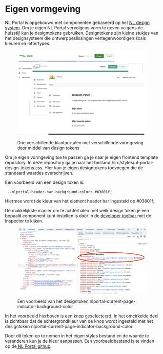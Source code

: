 # Eigen vormgeving

NL Portal is opgebouwd met componenten gebaseerd op het [NL design system](https://nldesignsystem.nl/). Om je eigen NL Portal vervolgens vorm te geven volgens de huisstijl kun je designtokens gebruiken. Designtokens zijn kleine stukjes van het designsysteem die ontwerpbeslissingen vertegenwoordigen zoals kleuren en lettertypes.

<figure><img src="../.gitbook/assets/image (2).png" alt=""><figcaption><p>Drie verschillende klantportalen met verschillende vormgeving door middel van design tokens </p></figcaption></figure>

Om je eigen vormgeving toe te passen ga je naar je eigen frontend template repository. In deze repository ga je naar het bestand /src/styles/nl-portal-design-tokens.css. Hier kun je eigen designtokens toevoegen die de standaard waardes overschrijven.

Een voorbeeld van een design token is:

```
 --nlportal-header-bar-background-color: #03801f;
```

Hiermee wordt de kleur van het element header bar ingesteld op #03801f;.

De makkelijkste manier om te achterhalen met welk design token je een bepaald component kunt instellen is door in de [developer toolbar ](https://developer.chrome.com/docs/devtools/overview)met de inspector te kijken.

<figure><img src="../.gitbook/assets/image (3).png" alt=""><figcaption><p>Een voorbeeld van het designtoken nlportal-current-page-indicator-background-color</p></figcaption></figure>

In het voorbeeld hierboven is een knop geselecteerd. In het omcirkelde deel is zichtbaar dat de achtergrondkleur van de knop wordt ingesteld met het designtoken nlportal-current-page-indicator-background-color.

Door dit token op te nemen in het eigen styles bestand en de waarde te veranderen kun je de kleur aanpassen. Een voorbeeldbestand is te vinden op de[ NL Portal github](https://github.com/nl-portal/nl-portal-frontend-template/blob/master/src/styles/nl-portal-design-tokens.css).



